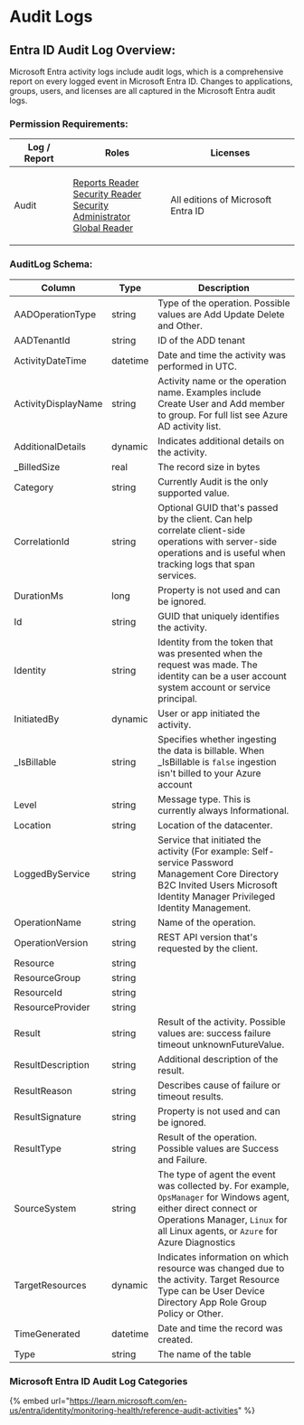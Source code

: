 # Audit Logs

## Entra ID Audit Log Overview:

Microsoft Entra activity logs include audit logs, which is a comprehensive report on every logged event in Microsoft Entra ID. Changes to applications, groups, users, and licenses are all captured in the Microsoft Entra audit logs.



### Permission Requirements:

| Log / Report | Roles                                                                                                                                                                                                                                                                                                                                                                                                                                                                                                                                                                                                                   | Licenses                           |
| ------------ | ----------------------------------------------------------------------------------------------------------------------------------------------------------------------------------------------------------------------------------------------------------------------------------------------------------------------------------------------------------------------------------------------------------------------------------------------------------------------------------------------------------------------------------------------------------------------------------------------------------------------- | ---------------------------------- |
| Audit        | <p><a href="https://learn.microsoft.com/en-us/entra/identity/role-based-access-control/permissions-reference#reports-reader">Reports Reader</a><br><a href="https://learn.microsoft.com/en-us/entra/identity/role-based-access-control/permissions-reference#security-reader">Security Reader</a><br><a href="https://learn.microsoft.com/en-us/entra/identity/role-based-access-control/permissions-reference#security-administrator">Security Administrator</a><br><a href="https://learn.microsoft.com/en-us/entra/identity/role-based-access-control/permissions-reference#global-reader">Global Reader</a><br></p> | All editions of Microsoft Entra ID |



### AuditLog Schema:

| Column              | Type     | Description                                                                                                                                                                                            |
| ------------------- | -------- | ------------------------------------------------------------------------------------------------------------------------------------------------------------------------------------------------------ |
| AADOperationType    | string   | Type of the operation. Possible values are Add Update Delete and Other.                                                                                                                                |
| AADTenantId         | string   | ID of the ADD tenant                                                                                                                                                                                   |
| ActivityDateTime    | datetime | Date and time the activity was performed in UTC.                                                                                                                                                       |
| ActivityDisplayName | string   | Activity name or the operation name. Examples include Create User and Add member to group. For full list see Azure AD activity list.                                                                   |
| AdditionalDetails   | dynamic  | Indicates additional details on the activity.                                                                                                                                                          |
| \_BilledSize        | real     | The record size in bytes                                                                                                                                                                               |
| Category            | string   | Currently Audit is the only supported value.                                                                                                                                                           |
| CorrelationId       | string   | Optional GUID that's passed by the client. Can help correlate client-side operations with server-side operations and is useful when tracking logs that span services.                                  |
| DurationMs          | long     | Property is not used and can be ignored.                                                                                                                                                               |
| Id                  | string   | GUID that uniquely identifies the activity.                                                                                                                                                            |
| Identity            | string   | Identity from the token that was presented when the request was made. The identity can be a user account system account or service principal.                                                          |
| InitiatedBy         | dynamic  | User or app initiated the activity.                                                                                                                                                                    |
| \_IsBillable        | string   | Specifies whether ingesting the data is billable. When \_IsBillable is `false` ingestion isn't billed to your Azure account                                                                            |
| Level               | string   | Message type. This is currently always Informational.                                                                                                                                                  |
| Location            | string   | Location of the datacenter.                                                                                                                                                                            |
| LoggedByService     | string   | Service that initiated the activity (For example: Self-service Password Management Core Directory B2C Invited Users Microsoft Identity Manager Privileged Identity Management.                         |
| OperationName       | string   | Name of the operation.                                                                                                                                                                                 |
| OperationVersion    | string   | REST API version that's requested by the client.                                                                                                                                                       |
| Resource            | string   |                                                                                                                                                                                                        |
| ResourceGroup       | string   |                                                                                                                                                                                                        |
| ResourceId          | string   |                                                                                                                                                                                                        |
| ResourceProvider    | string   |                                                                                                                                                                                                        |
| Result              | string   | Result of the activity. Possible values are: success failure timeout unknownFutureValue.                                                                                                               |
| ResultDescription   | string   | Additional description of the result.                                                                                                                                                                  |
| ResultReason        | string   | Describes cause of failure or timeout results.                                                                                                                                                         |
| ResultSignature     | string   | Property is not used and can be ignored.                                                                                                                                                               |
| ResultType          | string   | Result of the operation. Possible values are Success and Failure.                                                                                                                                      |
| SourceSystem        | string   | The type of agent the event was collected by. For example, `OpsManager` for Windows agent, either direct connect or Operations Manager, `Linux` for all Linux agents, or `Azure` for Azure Diagnostics |
| TargetResources     | dynamic  | Indicates information on which resource was changed due to the activity. Target Resource Type can be User Device Directory App Role Group Policy or Other.                                             |
| TimeGenerated       | datetime | Date and time the record was created.                                                                                                                                                                  |
| Type                | string   | The name of the table                                                                                                                                                                                  |

### Microsoft Entra ID Audit Log Categories

{% embed url="https://learn.microsoft.com/en-us/entra/identity/monitoring-health/reference-audit-activities" %}

